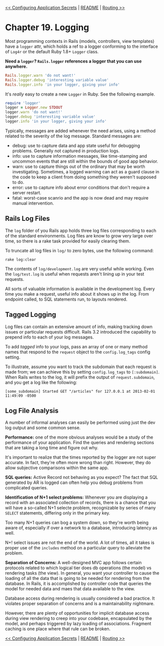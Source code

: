 [&lt;&lt; Configuring Application Secrets](ch18-configuring-application-secrets.md) | [README](README.md) | [Routing &gt;&gt;](ch20-routing.md)

# Chapter 19. Logging

Most programming contexts in Rails (models, controllers, view templates) have a
`logger` attr, which holds a ref to a logger conforming to the interface of
`Log4r` or the default Ruby 1.8+ `Logger` class.

**Need a `logger`? `Rails.logger` references a logger that you can use anywhere.**

```ruby
Rails.logger.warn 'do not want!'
Rails.logger.debug 'interesting variable value'
Rails.logger.info 'in your logger, giving your info'
```

It's _really_ easy to create a new `Logger` in Ruby. See the following example.

```ruby
require 'logger'
logger = Logger.new STDOUT
logger.warn 'do not want!'
logger.debug 'interesting variable value'
logger.info 'in your logger, giving your info'
```

Typically, messages are added whenever the need arises, using a method related
to the severity of the log message. Standard messages are:

+ debug: use to capture data and app state useful for debugging problems.
  Generally not captured in production logs.
+ info: use to capture information messages, like time-stamping and uncommon
  events that are still within the bounds of good app behavior.
+ warn: use to capture things out of the ordinary that may be worth investigating.
  Sometimes, a logged warning can act as a guard clause in the code to keep a
  client from doing something they weren't supposed to do.
+ error: use to capture info about error conditions that don't require a server
  restart.
+ fatal: worst-case scanrio and the app is now dead and may require manual
  intervention.

## Rails Log Files

The `log` folder of you Rails app holds three log files corresponding to each
of the standard environments. Log files are know to grow very large over time,
so there is a rake task provided for easily clearing them.

To truncate all log files in `log/` to zero bytes, use the following command:

```
rake log:clear
```

The contents of `log/development.log` are very useful while working. Even the
`log/test.log` is useful when requests aren't lining up in your test requests.

All sorts of valuable information is available in the development log. Every time
you make a request, useful info about it shows up in the log. From endpoint called,
to SQL statements run, to layouts rendered.

## Tagged Logging

Log files can contain an extensive amount of info, making tracking down issues or
particular requests difficult. Rails 3.2 introduced the capability to prepend info
to each of your log messages.

To add _tagged_ info to your logs, pass an array of one or many method names that
respond to the `request` object to the `config.log_tags` config setting.

To illustrate, assume you want to track the subdomain that each request is made
from; we can achieve this by setting `config.log_tags` to `[:subdomain]`. When
Rails writes to the log, it will prefix the output of `request.subdomain`, and you
get a log like the following:

```
[some_subdomain] Started GET "/articles" for 127.0.0.1 at 2013-02-01 11:49:09 -0500
```

## Log File Analysis

A number of informal analyses can easily be performed using just the dev log output
and some common sense.

**Performance:** one of the more obvious analyses would be a study of the performance
of your application. Find the queries and rendering sections that are taking a long
time and figure out why.

It's important to realize that the times reported by the logger are not super
accurate. In fact, they're often more wrong than right. However, they do allow
subjective comparisons within the same app.

**SQL queries:** Active Record not behaving as you expect? The fact that SQL
generated by AR is logged can often help you debug problems from complicated
queries.

**Identification of N+1 select problems:** Whenever you are displaying a record
with an associated collection of records, there is a chance that you will have
a so-called N+1 selecte problem, recognizable by series of many `SELECT` statements,
differing only in the primary key.

Too many N+1 queries can bog a system down, so they're worth being aware of,
especially if over a network to a database, introducing latency as well.

N+! select issues are not the end of the world. A lot of times, all it takes is
proper use of the `includes` method on a particular query to alleviate the problem.

**Separation of Concerns:** A well-designed MVC app follows certain protocols
related to which logical tier does db operations (the model) vs rendering tasks
(the view). In general, you want your controller to cause the loading of all the
data that is going to be needed for rendering from the database. In Rails, it is
accomplished by controller code that queries the model for needed data and maes
that data available to the view.

Database access during rendering is usually considered a bad practice. It violates
proper separation of concerns and is a maintainability nightmare.

However, there are plenty of opportunities for implicit database access during
view rendering to creep into your codebase, encapsulated by the model, and perhaps
triggered by lazy loading of associations. Fragment caching is one place where
that rule can be broken.

[&lt;&lt; Configuring Application Secrets](ch18-configuring-application-secrets.md) | [README](README.md) | [Routing &gt;&gt;](ch20-routing.md)
